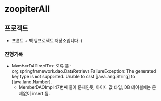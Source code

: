 # zoopiterAll

## 프로젝트

- 프론트 + 백 팀프로젝트 저장소입니다 :)

### 진행기록

- MemberDAOImplTest 오류 뜸 : org.springframework.dao.DataRetrievalFailureException: The generated key type is not supported. Unable to cast [java.lang.String] to [java.lang.Number].
  - MemberDAOImpl 47번째 줄이 문제인듯, 아이디 값 타입, DB 테이블에는 문제없이 insert 됨.
